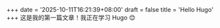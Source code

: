 +++
date = '2025-10-11T16:21:39+08:00'
draft = false
title = 'Hello Hugo'
+++
这是我的第一篇文章！我正在学习 Hugo 😊